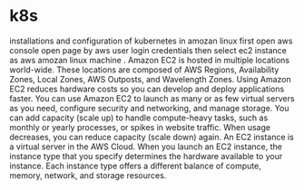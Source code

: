 # k8s
installations and configuration of kubernetes in amozan linux
first open aws console open page by aws user login credentials then select ec2 instance as aws amozan linux machine .
Amazon EC2 is hosted in multiple locations world-wide. These locations are composed of AWS Regions, Availability Zones, Local Zones, AWS Outposts, and Wavelength Zones.
Using Amazon EC2 reduces hardware costs so you can develop and deploy applications faster.
You can use Amazon EC2 to launch as many or as few virtual servers as you need, configure security and networking, and manage storage. You can add capacity (scale up) to handle compute-heavy tasks, such as monthly or yearly processes, or spikes in website traffic. When usage decreases, you can reduce capacity (scale down) again.
An EC2 instance is a virtual server in the AWS Cloud. When you launch an EC2 instance, the instance type that you specify determines the hardware available to your instance. Each instance type offers a different balance of compute, memory, network, and storage resources. 

